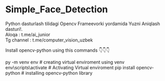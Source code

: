 # Simple_Face_Detection
Python dasturlash tilidagi Opencv Frameevorki yordamida Yuzni Aniqlash dasturi!.                                                                            
Aloqa :  t.me/ai_junior  
Tg channel :  t.me/computer_vision_uzbek

Install opencv-python  using this commands 👇👇👇

py -m venv env             # creating virtual enviroment using venv
env\scripts\activate       # Activating Virtual enviroment
pip install opencv-python  # installing opencv-python library




